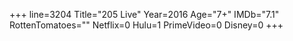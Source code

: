 +++
line=3204
Title="205 Live"
Year=2016
Age="7+"
IMDb="7.1"
RottenTomatoes=""
Netflix=0
Hulu=1
PrimeVideo=0
Disney=0
+++

